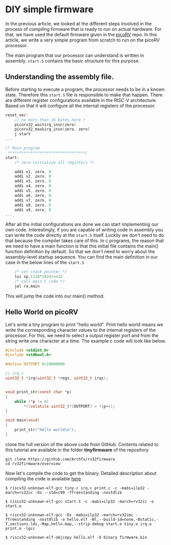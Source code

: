 DIY simple firmware
==========

In the previous article, we looked at the different steps involved in the process of compiling firmware that is ready to run on actual hardware. For that, we have used the default firmware given in the [picoRV](https://github.com/YosysHQ/picorv32) repo. In this article, we write a very simple program from scratch to run on the picoRV processor.


The main program that our processor can understand is written in assembly. `start.S` contains the basic structure for this purpose. 

Understanding the assembly file.
--------

Before starting to execute a program, the processor needs to be in a known state. Therefore this `start.S` file is responsible to make that happen. There are different register configurations available in the RISC-V architecture. Based on that it will configure all the internal registers of the processor.

```c
reset_vec:
	// no more than 16 bytes here !
	picorv32_waitirq_insn(zero)
	picorv32_maskirq_insn(zero, zero)
	j start
...

/* Main program
 **********************************/
start:
	/* zero-initialize all registers */

	addi x1, zero, 0
	addi x2, zero, 0
	addi x3, zero, 0
	addi x4, zero, 0
	addi x5, zero, 0
	addi x6, zero, 0
	addi x7, zero, 0
	addi x8, zero, 0
	addi x9, zero, 0
...

```

After all the initial configurations are done we can start implementing our own code. Interestingly, if you are capable of writing code in assembly you can write the code directly at the `start.S` itself. Luckily we don't need to do that because the compiler takes care of this. In c programs, the reason that we need to have a main function is that this initial file contains the main() function definition by default. So that we don't need to worry about the assembly-level startup sequence. You can find the main definition in our case in the below lines of the `start.S`

```c
	/* set stack pointer */
	lui sp,(128*1024)>>12
	/* call main C code */
	jal ra,main
```

This will jump the code into our main() method.

Hello World on picoRV
------

Let's write a tiny program to print "hello world". Print hello world means we write the corresponding character values to the internal registers of the processor. For this, we need to select a output register port and from the string write one character at a time. The example c code will look like below.

```c
#include <stdint.h>
#include <stdbool.h>

#define OUTPORT 0x10000000

// irq.c
uint32_t *irq(uint32_t *regs, uint32_t irqs);


void print_str(const char *p)
{
	while (*p != 0)
		*((volatile uint32_t*)OUTPORT) = *(p++);
}

void main(void)
{
	print_str("hello world\n");
}

```

clone the full version of the above code from GitHub. Contents related to this tutorial are available in the folder **tinyfirmware** of the repository
```shell
git clone https://github.com/Archfx/rv32firmware
cd rv32firmware/overview
```

Now let's compile the code to get the binary. Detailed description about compiling the code is available [here](https://archfx.github.io/posts/2023/02/firmware1/)

```shell
$ riscv32-unknown-elf-gcc tiny.c irq.c print.c -c -mabi=ilp32 -march=rv32ic -Os --std=c99 -ffreestanding -nostdlib

$ riscv32-unknown-elf-gcc start.S -c -mabi=ilp32 -march=rv32ic -o start.o

$ riscv32-unknown-elf-gcc -Os -mabi=ilp32 -march=rv32imc -ffreestanding -nostdlib -o hello.elf -Wl,--build-id=none,-Bstatic,-T,sections.lds,-Map,hello.map,--strip-debug start.o tiny.o irq.o print.o -lgcc

$ riscv32-unknown-elf-objcopy hello.elf -O binary firmware.bin
```
